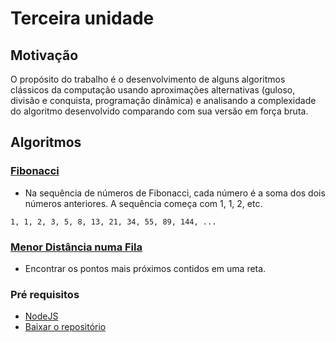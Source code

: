 # Terceira unidade

## Motivação

O propósito do trabalho é o desenvolvimento de alguns algoritmos clássicos da computação usando aproximações alternativas (guloso, divisão e conquista, programação dinâmica) e analisando a complexidade do algoritmo desenvolvido comparando com sua versão em força bruta.

## Algoritmos

### [Fibonacci](./Fibonacci)
- Na sequência de números de Fibonacci, cada número é a soma dos dois números anteriores. A sequência começa com 1, 1, 2, etc. 

``` 1, 1, 2, 3, 5, 8, 13, 21, 34, 55, 89, 144, ... ```

### [Menor Distância numa Fila](./MenorDistancia)
- Encontrar os pontos mais próximos contidos em uma reta.

### **Pré requisitos**
 - [NodeJS](https://nodejs.org/en/download/)
 - [Baixar o repositório](https://github.com/ssscassio/analise-e-projeto-de-algoritmos-2017.2/archive/master.zip)
